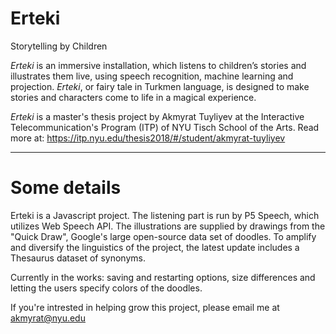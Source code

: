 # Erteki
Storytelling by Children

*Erteki* is an immersive installation, which listens to children’s stories and illustrates them live, using speech recognition, machine learning and projection. *Erteki*, or fairy tale in Turkmen language, is designed to make stories and characters come to life in a magical experience. 

*Erteki* is a master's thesis project by Akmyrat Tuyliyev at the Interactive Telecommunication's Program (ITP) of NYU Tisch School of the Arts. Read more at:
https://itp.nyu.edu/thesis2018/#/student/akmyrat-tuyliyev

____________________________________________________________

# Some details

Erteki is a Javascript project. The listening part is run by P5 Speech, which utilizes Web Speech API. The illustrations are supplied by drawings from the "Quick Draw", Google's large open-source data set of doodles. To amplify and diversify the linguistics of the project, the latest update includes a Thesaurus dataset of synonyms. 

Currently in the works: 
saving and restarting options, 
size differences and
letting the users specify colors of the doodles. 

If you're intrested in helping grow this project, please email me at akmyrat@nyu.edu
